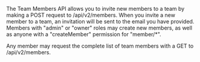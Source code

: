 The Team Members API allows you to invite new members to a team by making a POST request to /api/v2/members.  When you invite a new member to a team, an invitation will be sent to the email you have provided.  Members with "admin" or "owner" roles may create new members, as well as anyone with a "createMember" permission for "member/*".

Any member may request the complete list of team members with a GET to /api/v2/members.
